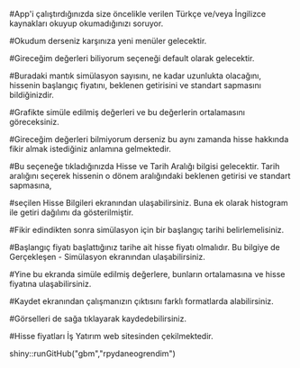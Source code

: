 #App'i çalıştırdığınızda size öncelikle verilen Türkçe ve/veya İngilizce kaynakları okuyup okumadığınızı soruyor.

#Okudum derseniz karşınıza yeni menüler gelecektir.

#Gireceğim değerleri biliyorum seçeneği default olarak gelecektir.

#Buradaki mantık simülasyon sayısını, ne kadar uzunlukta olacağını, hissenin başlangıç fiyatını, beklenen getirisini ve standart sapmasını bildiğinizdir.

#Grafikte simüle edilmiş değerleri ve bu değerlerin ortalamasını göreceksiniz.

#Gireceğim değerleri bilmiyorum derseniz bu aynı zamanda hisse hakkında fikir almak istediğiniz anlamına gelmektedir.

#Bu seçeneğe tıkladığınızda Hisse ve Tarih Aralığı bilgisi gelecektir. Tarih aralığını seçerek hissenin o dönem aralığındaki beklenen getirisi ve standart sapmasına,

#seçilen Hisse Bilgileri ekranından ulaşabilirsiniz. Buna ek olarak histogram ile getiri dağılımı da gösterilmiştir.

#Fikir edindikten sonra simülasyon için bir başlangıç tarihi belirlemelisiniz.

#Başlangıç fiyatı başlattığınız tarihe ait hisse fiyatı olmalıdır. Bu bilgiye de Gerçekleşen - Simülasyon ekranından ulaşabilirsiniz.

#Yine bu ekranda simüle edilmiş değerlere, bunların ortalamasına ve hisse fiyatına ulaşabilirsiniz.

#Kaydet ekranından çalışmanızın çıktısını farklı formatlarda alabilirsiniz.

#Görselleri de sağa tıklayarak kaydedebilirsiniz.

#Hisse fiyatları İş Yatırım web sitesinden çekilmektedir.

shiny::runGitHub("gbm","rpydaneogrendim")
